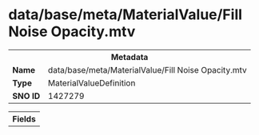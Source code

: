 <h1>data/base/meta/MaterialValue/Fill Noise Opacity.mtv</h1><table><tr><th colspan="100%">Metadata</th></tr><tr><td><b>Name</b></td><td>data/base/meta/MaterialValue/Fill Noise Opacity.mtv</td></tr><tr><td><b>Type</b></td><td>MaterialValueDefinition</td></tr><tr><td><b>SNO ID</b></td><td>1427279</td></tr></table>

<table><tr><th colspan="100%">Fields</th></tr></table>

